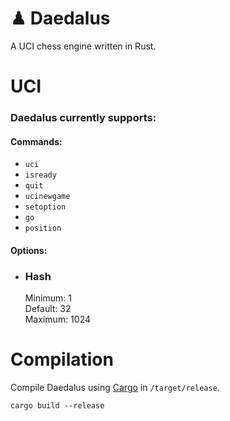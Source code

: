 # ♟ Daedalus
A UCI chess engine written in Rust.


# UCI
### Daedalus currently supports:

#### Commands:
* ``uci``
* ``isready``
* ``quit``
* ``ucinewgame``
* ``setoption``
* ``go``
* ``position``

#### Options:
* ### Hash
    Minimum: 1 <br>
    Default: 32 <br>
    Maximum: 1024 <br>


# Compilation
Compile Daedalus using <a href="https://doc.rust-lang.org/cargo/">Cargo</a> in ``/target/release``.

``` 
cargo build --release
```
